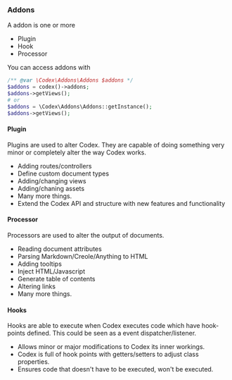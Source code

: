 ### Addons
A addon is one or more
- Plugin
- Hook
- Processor

You can access addons with
```php
/** @var \Codex\Addons\Addons $addons */
$addons = codex()->addons;
$addons->getViews();
# or
$addons = \Codex\Addons\Addons::getInstance();
$addons->getViews();
```

#### Plugin
Plugins are used to alter Codex. They are capable of doing something very minor or completely alter the way Codex works. 

- Adding routes/controllers
- Define custom document types
- Adding/changing views
- Adding/chaning assets
- Many more things.
- Extend the Codex API and structure with new features and functionality


#### Processor
Processors are used to alter the output of documents. 
 
- Reading document attributes
- Parsing Markdown/Creole/Anything to HTML
- Adding tooltips
- Inject HTML/Javascript
- Generate table of contents
- Altering links
- Many more things.  


#### Hooks
Hooks are able to execute when Codex executes code which have hook-points defined. This could be seen as a event dispatcher/listener.

- Allows minor or major modifications to Codex its inner workings.
- Codex is full of hook points with getters/setters to adjust class properties.
- Ensures code that doesn't have to be executed, won't be executed.